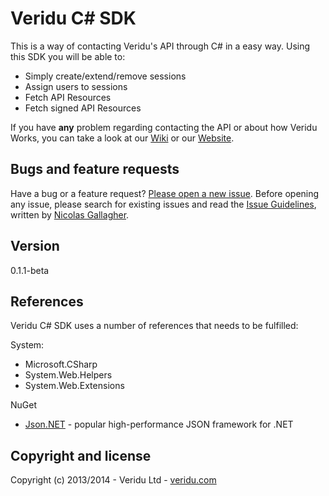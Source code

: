 Veridu C# SDK
=============

This is a way of contacting Veridu's API through C# in a easy way. Using this SDK you will be able to:

  - Simply create/extend/remove sessions
  - Assign users to sessions
  - Fetch API Resources
  - Fetch signed API Resources

If you have **any** problem regarding contacting the API or about how Veridu Works, you can take a look at our [Wiki](http://veridu.com/wiki/) or our [Website](http://veridu.com/).

Bugs and feature requests
-------------------------
Have a bug or a feature request? [Please open a new issue](https://github.com/veridu/veridu-csharp/issues).
Before opening any issue, please search for existing issues and read the [Issue Guidelines](https://github.com/necolas/issue-guidelines), written by [Nicolas Gallagher](https://github.com/necolas/).

Version
-------

0.1.1-beta

References
-----------

Veridu C# SDK uses a number of references that needs to be fulfilled:

System:
* Microsoft.CSharp
* System.Web.Helpers
* System.Web.Extensions

NuGet
* [Json.NET](https://www.nuget.org/packages/newtonsoft.json/) - popular high-performance JSON framework for .NET


Copyright and license
---------------------

Copyright (c) 2013/2014 - Veridu Ltd - [veridu.com](http://veridu.com)